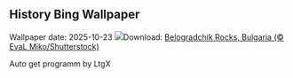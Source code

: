 ## History Bing Wallpaper
Wallpaper date: 2025-10-23
![](https://www.bing.com/th?id=OHR.BulgariaRocks_EN-US3184562282_UHD.jpg&w=1000)Download: [Belogradchik Rocks, Bulgaria (© EvaL Miko/Shutterstock)](https://www.bing.com/th?id=OHR.BulgariaRocks_EN-US3184562282_UHD.jpg)

Auto get programm by LtgX
